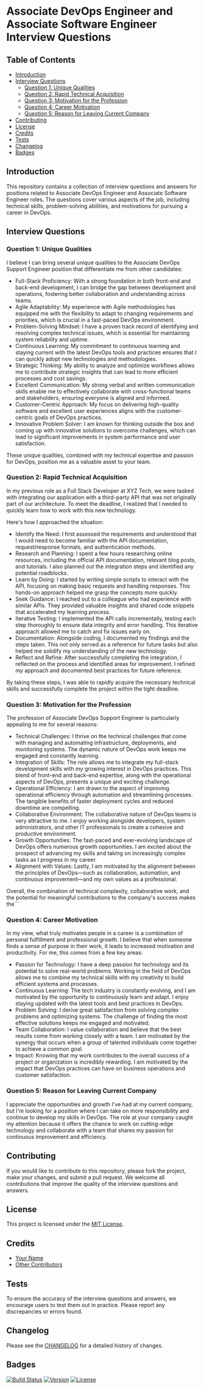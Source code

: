 # Associate DevOps Engineer and Associate Software Engineer Interview Questions

## Table of Contents

- [Introduction](#introduction)
- [Interview Questions](#interview-questions)
  - [Question  1: Unique Qualities](#question-1-unique-qualities)
  - [Question  2: Rapid Technical Acquisition](#question-2-rapid-technical-acquisition)
  - [Question  3: Motivation for the Profession](#question-3-motivation-for-the-profession)
  - [Question  4: Career Motivation](#question-4-career-motivation)
  - [Question  5: Reason for Leaving Current Company](#question-5-reason-for-leaving-current-company)
- [Contributing](#contributing)
- [License](#license)
- [Credits](#credits)
- [Tests](#tests)
- [Changelog](#changelog)
- [Badges](#badges)

## Introduction

This repository contains a collection of interview questions and answers for positions related to Associate DevOps Engineer and Associate Software Engineer roles. The questions cover various aspects of the job, including technical skills, problem-solving abilities, and motivations for pursuing a career in DevOps.

## Interview Questions

### Question   1: Unique Qualities

I believe I can bring several unique qualities to the Associate DevOps Support Engineer position that differentiate me from other candidates:

- Full-Stack Proficiency: With a strong foundation in both front-end and back-end development, I can bridge the gap between development and operations, fostering better collaboration and understanding across teams.
- Agile Adaptability: My experience with Agile methodologies has equipped me with the flexibility to adapt to changing requirements and priorities, which is crucial in a fast-paced DevOps environment.
- Problem-Solving Mindset: I have a proven track record of identifying and resolving complex technical issues, which is essential for maintaining system reliability and uptime.
- Continuous Learning: My commitment to continuous learning and staying current with the latest DevOps tools and practices ensures that I can quickly adopt new technologies and methodologies.
- Strategic Thinking: My ability to analyze and optimize workflows allows me to contribute strategic insights that can lead to more efficient processes and cost savings.
- Excellent Communication: My strong verbal and written communication skills enable me to effectively collaborate with cross-functional teams and stakeholders, ensuring everyone is aligned and informed.
- Customer-Centric Approach: My focus on delivering high-quality software and excellent user experiences aligns with the customer-centric goals of DevOps practices.
- Innovative Problem Solver: I am known for thinking outside the box and coming up with innovative solutions to overcome challenges, which can lead to significant improvements in system performance and user satisfaction.

These unique qualities, combined with my technical expertise and passion for DevOps, position me as a valuable asset to your team.

### Question   2: Rapid Technical Acquisition

In my previous role as a Full Stack Developer at XYZ Tech, we were tasked with integrating our application with a third-party API that was not originally part of our architecture. To meet the deadline, I realized that I needed to quickly learn how to work with this new technology.

Here's how I approached the situation:

- Identify the Need: I first assessed the requirements and understood that I would need to become familiar with the API documentation, request/response formats, and authentication methods.
- Research and Planning: I spent a few hours researching online resources, including the official API documentation, relevant blog posts, and tutorials. I also planned out the integration steps and identified any potential roadblocks.
- Learn by Doing: I started by writing simple scripts to interact with the API, focusing on making basic requests and handling responses. This hands-on approach helped me grasp the concepts more quickly.
- Seek Guidance: I reached out to a colleague who had experience with similar APIs. They provided valuable insights and shared code snippets that accelerated my learning process.
- Iterative Testing: I implemented the API calls incrementally, testing each step thoroughly to ensure data integrity and error handling. This iterative approach allowed me to catch and fix issues early on.
- Documentation: Alongside coding, I documented my findings and the steps taken. This not only served as a reference for future tasks but also helped me solidify my understanding of the new technology.
- Reflect and Refine: After successfully completing the integration, I reflected on the process and identified areas for improvement. I refined my approach and documented best practices for future reference.

By taking these steps, I was able to rapidly acquire the necessary technical skills and successfully complete the project within the tight deadline.

### Question   3: Motivation for the Profession

The profession of Associate DevOps Support Engineer is particularly appealing to me for several reasons:

- Technical Challenges: I thrive on the technical challenges that come with managing and automating infrastructure, deployments, and monitoring systems. The dynamic nature of DevOps work keeps me engaged and constantly learning.
- Integration of Skills: The role allows me to integrate my full-stack development skills with my growing interest in DevOps practices. This blend of front-end and back-end expertise, along with the operational aspects of DevOps, presents a unique and exciting challenge.
- Operational Efficiency: I am drawn to the aspect of improving operational efficiency through automation and streamlining processes. The tangible benefits of faster deployment cycles and reduced downtime are compelling.
- Collaborative Environment: The collaborative nature of DevOps teams is very attractive to me. I enjoy working alongside developers, system administrators, and other IT professionals to create a cohesive and productive environment.
- Growth Opportunities: The fast-paced and ever-evolving landscape of DevOps offers numerous growth opportunities. I am excited about the prospect of advancing my skills and taking on increasingly complex tasks as I progress in my career.
- Alignment with Values: Lastly, I am motivated by the alignment between the principles of DevOps—such as collaboration, automation, and continuous improvement—and my own values as a professional.

Overall, the combination of technical complexity, collaborative work, and the potential for meaningful contributions to the company's success makes the```

### Question   4: Career Motivation

In my view, what truly motivates people in a career is a combination of personal fulfillment and professional growth. I believe that when someone finds a sense of purpose in their work, it leads to increased motivation and productivity. For me, this comes from a few key areas:

- Passion for Technology: I have a deep passion for technology and its potential to solve real-world problems. Working in the field of DevOps allows me to combine my technical skills with my creativity to build efficient systems and processes.
- Continuous Learning: The tech industry is constantly evolving, and I am motivated by the opportunity to continuously learn and adapt. I enjoy staying updated with the latest tools and best practices in DevOps.
- Problem Solving: I derive great satisfaction from solving complex problems and optimizing systems. The challenge of finding the most effective solutions keeps me engaged and motivated.
- Team Collaboration: I value collaboration and believe that the best results come from working closely with a team. I am motivated by the synergy that occurs when a group of talented individuals come together to achieve a common goal.
- Impact: Knowing that my work contributes to the overall success of a project or organization is incredibly rewarding. I am motivated by the impact that DevOps practices can have on business operations and customer satisfaction.

### Question   5: Reason for Leaving Current Company

I appreciate the opportunities and growth I've had at my current company, but I'm looking for a position where I can take on more responsibility and continue to develop my skills in DevOps. The role at your company caught my attention because it offers the chance to work on cutting-edge technology and collaborate with a team that shares my passion for continuous improvement and efficiency.

## Contributing

If you would like to contribute to this repository, please fork the project, make your changes, and submit a pull request. We welcome all contributions that improve the quality of the interview questions and answers.

## License

This project is licensed under the [MIT License](LICENSE).

## Credits

- [Your Name](#)
- [Other Contributors](#)

## Tests

To ensure the accuracy of the interview questions and answers, we encourage users to test them out in practice. Please report any discrepancies or errors found.

## Changelog

Please see the [CHANGELOG](CHANGELOG.md) for a detailed history of changes.

## Badges

[![Build Status](https://travis-ci.org/yourusername/yourrepository.svg?branch=master)](https://travis-ci.org/yourusername/yourrepository)
[![Version](https://img.shields.io/github/release/yourusername/yourrepository.svg)](https://github.com/yourusername/yourrepository/releases)
[![License](https://img.shields.io/github/license/yourusername/yourrepository.svg)](https://github.com/yourusername/yourrepository/blob/master/LICENSE)

